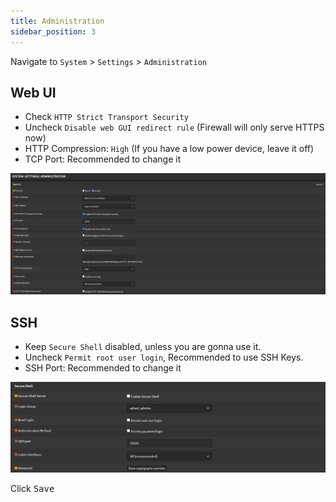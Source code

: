 ```yaml
---
title: Administration
sidebar_position: 3
---
```


Navigate to `System` > `Settings` > `Administration`

## Web UI

- Check `HTTP Strict Transport Security`
- Uncheck `Disable web GUI redirect rule` (Firewall will only serve HTTPS now)
- HTTP Compression: `High` (If you have a low power device, leave it off)
- TCP Port: Recommended to change it

![system-admin-web](img/system-admin-web.png)

## SSH

- Keep `Secure Shell` disabled, unless you are gonna use it.
- Uncheck `Permit root user login`, Recommended to use SSH Keys.
- SSH Port: Recommended to change it

![system-admin-ssh](img/system-admin-ssh.png)

Click <kbd>Save</kbd>
